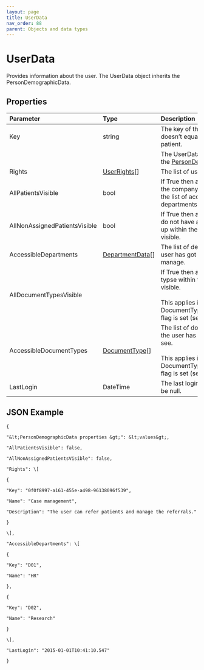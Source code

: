 ```yaml
---
layout: page
title: UserData
nav_order: 88
parent: Objects and data types
---
```


# UserData

Provides information about the user. The UserData object inherits the PersonDemographicData.

## Properties

| Parameter | Type   | Description                                                 |
|:----------|:-------|:------------------------------------------------------------|
| Key | string | The key of the user. This key doesn’t equal the key of the patient. |
| <PersonDemographicData properties> |     | The UserData object inherits the [PersonDemographicData](../objects-and-data-types/persondemographicdata). |
| Rights | [UserRights](../objects-and-data-types/userrights)[] | The list of user rights. |
| AllPatientsVisible | bool | If True then all patients within the company are visible and the list of accessible departments is ignored. |
| AllNonAssignedPatientsVisible | bool | If True then all patients who do not have a department set up within the company are visible. |
| AccessibleDepartments | [DepartmentData](../objects-and-data-types/departmentdata)[] | The list of departments the user has got an access to manage. |
| AllDocumentTypesVisible |     | If True then all document typse within the company are visible.<br><br>This applies if the DocumentTypeSecurityEnable flag is set (see GetConfig) |
| AccessibleDocumentTypes | [DocumentType](../objects-and-data-types/documenttype)[] | The list of document types the user has got an access to see.<br><br>This applies if the DocumentTypeSecurityEnable flag is set (see GetConfig) |
| LastLogin | DateTime | The last login date. Date could be null. |

## JSON Example

```
{

"&lt;PersonDemographicData properties &gt;": &lt;values&gt;,

"AllPatientsVisible": false,

"AllNonAssignedPatientsVisible": false,

"Rights": \[

{

"Key": "0f0f8997-a161-455e-a498-96138096f539",

"Name": "Case management",

"Description": "The user can refer patients and manage the referrals."

}

\],

"AccessibleDepartments": \[

{

"Key": "D01",

"Name": "HR"

},

{

"Key": "D02",

"Name": "Research"

}

\],

"LastLogin": "2015-01-01T10:41:10.547"

}
```
